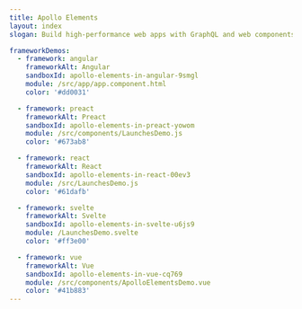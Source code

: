 ```yaml
---
title: Apollo Elements
layout: index
slogan: Build high-performance web apps with GraphQL and web components.

frameworkDemos:
  - framework: angular
    frameworkAlt: Angular
    sandboxId: apollo-elements-in-angular-9smgl
    module: /src/app/app.component.html
    color: '#dd0031'

  - framework: preact
    frameworkAlt: Preact
    sandboxId: apollo-elements-in-preact-yowom
    module: /src/components/LaunchesDemo.js
    color: '#673ab8'

  - framework: react
    frameworkAlt: React
    sandboxId: apollo-elements-in-react-00ev3
    module: /src/LaunchesDemo.js
    color: '#61dafb'

  - framework: svelte
    frameworkAlt: Svelte
    sandboxId: apollo-elements-in-svelte-u6js9
    module: /LaunchesDemo.svelte
    color: '#ff3e00'

  - framework: vue
    frameworkAlt: Vue
    sandboxId: apollo-elements-in-vue-cq769
    module: /src/components/ApolloElementsDemo.vue
    color: '#41b883'
---
```


